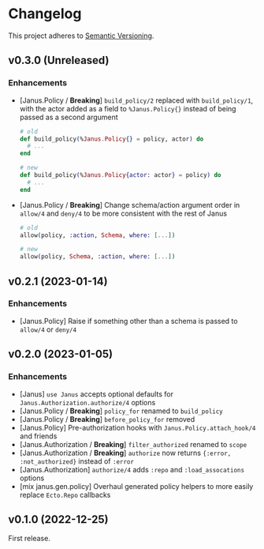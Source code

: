 # Changelog

This project adheres to [Semantic Versioning](https://semver.org/spec/v2.0.0.html).

## v0.3.0 (Unreleased)

### Enhancements

  * [Janus.Policy / **Breaking**] `build_policy/2` replaced with `build_policy/1`, with the actor added as a field to `%Janus.Policy{}` instead of being passed as a second argument

    ```elixir
    # old
    def build_policy(%Janus.Policy{} = policy, actor) do
      # ...
    end

    # new
    def build_policy(%Janus.Policy{actor: actor} = policy) do
      # ...
    end
    ```

  * [Janus.Policy / **Breaking**] Change schema/action argument order in `allow/4` and `deny/4` to be more consistent with the rest of Janus

    ```elixir
    # old
    allow(policy, :action, Schema, where: [...])

    # new
    allow(policy, Schema, :action, where: [...])
    ```

## v0.2.1 (2023-01-14)

### Enhancements

  * [Janus.Policy] Raise if something other than a schema is passed to `allow/4` or `deny/4`

## v0.2.0 (2023-01-05)

### Enhancements

  * [Janus] `use Janus` accepts optional defaults for `Janus.Authorization.authorize/4` options
  * [Janus.Policy / **Breaking**] `policy_for` renamed to `build_policy`
  * [Janus.Policy / **Breaking**] `before_policy_for` removed
  * [Janus.Policy] Pre-authorization hooks with `Janus.Policy.attach_hook/4` and friends
  * [Janus.Authorization / **Breaking**] `filter_authorized` renamed to `scope`
  * [Janus.Authorization / **Breaking**] `authorize` now returns `{:error, :not_authorized}` instead of `:error`
  * [Janus.Authorization] `authorize/4` adds `:repo` and `:load_assocations` options
  * [mix janus.gen.policy] Overhaul generated policy helpers to more easily replace `Ecto.Repo` callbacks

## v0.1.0 (2022-12-25)

First release.
